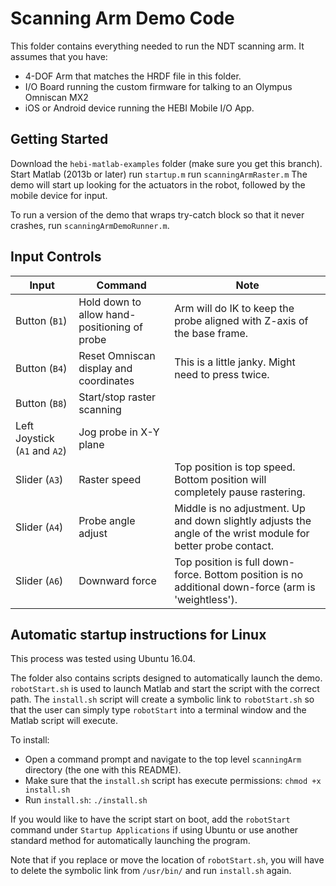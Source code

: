 
# Scanning Arm Demo Code

This folder contains everything needed to run the NDT scanning arm. It assumes that you have:

* 4-DOF Arm that matches the HRDF file in this folder.
* I/O Board running the custom firmware for talking to an Olympus Omniscan MX2
* iOS or Android device running the HEBI Mobile I/O App.


## Getting Started

Download the `hebi-matlab-examples` folder (make sure you get this branch).
Start Matlab (2013b or later)
run `startup.m`
run `scanningArmRaster.m`
The demo will start up looking for the actuators in the robot, followed by the mobile device for input.  

To run a version of the demo that wraps try-catch block so that it never crashes, run `scanningArmDemoRunner.m`.


## Input Controls

| Input      | Command   | Note  |
| ----------------- | ----------------- | ----------- |
| Button (`B1`)  | Hold down to allow hand-positioning of probe | Arm will do IK to keep the probe aligned with Z-axis of the base frame. |
| Button (`B4`)  | Reset Omniscan display and coordinates | This is a little janky.  Might need to press twice. |
| Button (`B8`)  | Start/stop raster scanning |  |
| Left Joystick (`A1` and `A2`)  | Jog probe in X-Y plane |  |
| Slider (`A3`) | Raster speed | Top position is top speed.  Bottom position will completely pause rastering. |
| Slider (`A4`) | Probe angle adjust | Middle is no adjustment. Up and down slightly adjusts the angle of the wrist module for better probe contact. |
| Slider (`A6`) | Downward force | Top position is full down-force.  Bottom position is no additional down-force (arm is 'weightless'). 


## Automatic startup instructions for Linux

This process was tested using Ubuntu 16.04.

The folder also contains scripts designed to automatically launch the demo. `robotStart.sh` is used to launch Matlab and start the script with the correct path. The `install.sh` script will create a symbolic link to `robotStart.sh` so that the user can simply type `robotStart` into a terminal window and the Matlab script will execute.

To install:
* Open a command prompt and navigate to the top level `scanningArm` directory (the one with this README).
* Make sure that the `install.sh` script has execute permissions: `chmod +x install.sh`
* Run `install.sh`: `./install.sh`

If you would like to have the script start on boot, add the `robotStart` command under `Startup Applications` if using Ubuntu or use another standard method for automatically launching the program.

Note that if you replace or move the location of `robotStart.sh`, you will have to delete the symbolic link from `/usr/bin/` and run `install.sh` again.
